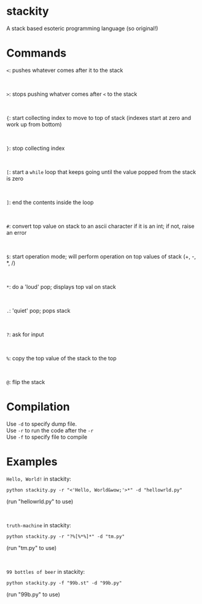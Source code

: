 # stackity #
A stack based esoteric programming language (so original!)

# Commands #
`<`: pushes whatever comes after it to the stack

<br>

`>`: stops pushing whatver comes after `<` to the stack

<br>

`{`: start collecting index to move to top of stack (indexes start at zero and work up from bottom)

<br>

`}`: stop collecting index

<br>

`[`: start a `while` loop that keeps going until the value popped from the stack is zero

<br>

`]`: end the contents inside the loop

<br>

`#`: convert top value on stack to an ascii character if it is an int; if not, raise an error

<br>

`$`: start operation mode; will perform operation on top values of stack (+, -, *, /)

<br>

`*`: do a 'loud' pop; displays top val on stack

<br>

`.`: 'quiet' pop; pops stack

<br>

`?`: ask for input

<br>

`%`: copy the top value of the stack to the top

<br>

`@`: flip the stack

# Compilation #
Use `-d` to specify dump file.
<br>
Use `-r` to run the code after the `-r`
<br>
Use `-f` to specify file to compile

# Examples #
`Hello, World!` in stackity:
```
python stackity.py -r "<'Hello, World&wow;'>*" -d "hellowrld.py"
```
(run "hellowrld.py" to use)

<br>

`truth-machine` in stackity:
```
python stackity.py -r "?%[%*%]*" -d "tm.py"
```
(run "tm.py" to use)

<br>

`99 bottles of beer` in stackity:
```
python stackity.py -f "99b.st" -d "99b.py"
```
(run "99b.py" to use)
